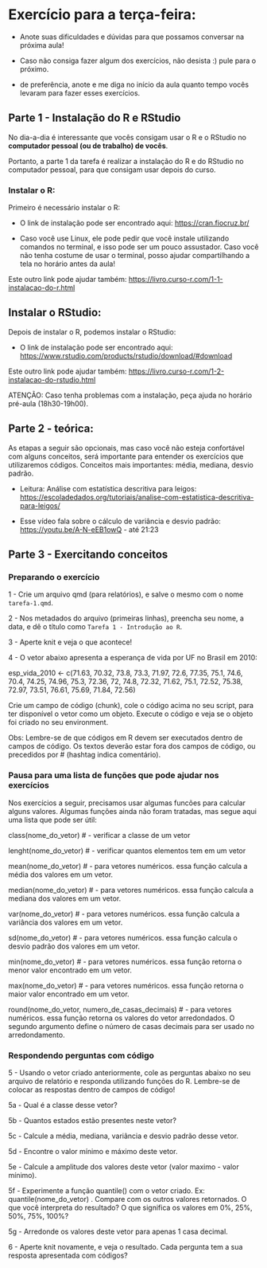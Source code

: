 # Exercício para a terça-feira:

- Anote suas dificuldades e dúvidas para que possamos conversar na próxima aula!

- Caso não consiga fazer algum dos exercícios, não desista :) pule para o próximo.

- de preferência, anote e me diga no início da aula quanto tempo vocês levaram para fazer esses exercícios.

## Parte 1 - Instalação do R e RStudio

No dia-a-dia é interessante que vocês consigam usar o R e o RStudio no **computador pessoal (ou de trabalho) de vocês**.

Portanto, a parte 1 da tarefa é realizar a instalação do R e do RStudio no computador pessoal, para que consigam usar depois do curso.

### Instalar o R:

Primeiro é necessário instalar o R:

- O link de instalação pode ser encontrado aqui: https://cran.fiocruz.br/

- Caso você use Linux, ele pode pedir que você instale utilizando comandos no terminal, e isso pode ser um pouco assustador. Caso você não tenha costume de usar o terminal, posso ajudar compartilhando a tela no horário antes da aula!

Este outro link pode ajudar também: https://livro.curso-r.com/1-1-instalacao-do-r.html

## Instalar o RStudio: 

Depois de instalar o R, podemos instalar o RStudio:

- O link de instalação pode ser encontrado aqui: https://www.rstudio.com/products/rstudio/download/#download


Este outro link pode ajudar também:
https://livro.curso-r.com/1-2-instalacao-do-rstudio.html

ATENÇÃO: Caso tenha problemas com a instalação, peça ajuda no horário pré-aula (18h30-19h00).


## Parte 2 - teórica:

As etapas a seguir são opcionais, mas caso você não esteja confortável com alguns conceitos, será importante para entender os exercícios que utilizaremos códigos. Conceitos mais importantes: média, mediana, desvio padrão.


- Leitura: Análise com estatística descritiva para leigos: https://escoladedados.org/tutoriais/analise-com-estatistica-descritiva-para-leigos/

- Esse vídeo fala sobre o cálculo de variância e desvio padrão: https://youtu.be/A-N-eEB1owQ - até 21:23


## Parte 3 - Exercitando conceitos

### Preparando o exercício

1 - Crie um arquivo qmd (para relatórios), e salve o mesmo com o nome `tarefa-1.qmd`.

2 - Nos metadados do arquivo (primeiras linhas), preencha seu nome, a data, e dê o título como `Tarefa 1 - Introdução ao R`.

3 - Aperte knit e veja o que acontece!

4 - O vetor abaixo apresenta a esperança de vida por UF no Brasil em 2010:

esp_vida_2010 <- c(71.63, 70.32, 73.8, 73.3, 71.97, 72.6, 77.35, 75.1, 74.6, 70.4, 
74.25, 74.96, 75.3, 72.36, 72, 74.8, 72.32, 71.62, 75.1, 72.52, 
75.38, 72.97, 73.51, 76.61, 75.69, 71.84, 72.56)

Crie um campo de código (chunk), cole o código acima no seu script, para ter disponível o vetor como um objeto. Execute o código e veja se o objeto foi criado no seu environment.

Obs: Lembre-se de que códigos em R devem ser executados dentro de campos de código. Os textos deverão estar fora dos campos de código, ou precedidos por # (hashtag indica comentário). 

### Pausa para uma lista de funções que pode ajudar nos exercícios

Nos exercícios a seguir, precisamos usar algumas funcões para calcular alguns valores. Algumas funções ainda não foram tratadas, mas segue aqui uma lista que pode ser útil:

class(nome_do_vetor) # - verificar a classe de um vetor

lenght(nome_do_vetor) # - verificar quantos elementos tem em um vetor

mean(nome_do_vetor) # - para vetores numéricos. essa função calcula a média dos valores em um vetor.

median(nome_do_vetor) # - para vetores numéricos. essa função calcula a mediana dos valores em um vetor.

var(nome_do_vetor) # - para vetores numéricos. essa função calcula a variância dos valores em um vetor.

sd(nome_do_vetor) # - para vetores numéricos. essa função calcula o desvio padrão dos valores em um vetor.

min(nome_do_vetor) # - para vetores numéricos. essa função retorna o menor valor encontrado em um vetor.

max(nome_do_vetor) # - para vetores numéricos. essa função retorna o maior valor encontrado em um vetor.

round(nome_do_vetor, numero_de_casas_decimais) # - para vetores numéricos. essa função retorna os valores do vetor arredondados. O segundo argumento define o número de casas decimais para ser usado no arredondamento.


### Respondendo perguntas com código

5 - Usando o vetor criado anteriormente, cole as perguntas abaixo no seu arquivo de relatório e responda utilizando funções do R. Lembre-se de colocar as respostas dentro de campos de código!

5a - Qual é a classe desse vetor?

5b - Quantos estados estão presentes neste vetor?

5c - Calcule a média, mediana, variância e desvio padrão desse vetor.

5d - Encontre o valor mínimo e máximo deste vetor.

5e - Calcule a amplitude dos valores deste vetor (valor maximo - valor mínimo).

5f - Experimente a função quantile() com o vetor criado. Ex: quantile(nome_do_vetor) . Compare com os outros valores retornados. O que você interpreta do resultado? O que significa os valores em 0%, 25%, 50%, 75%, 100%?

5g - Arredonde os valores deste vetor para apenas 1 casa decimal.

6 - Aperte knit novamente, e veja o resultado. Cada pergunta tem a sua resposta apresentada com códigos?
